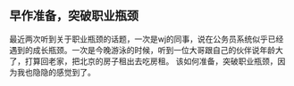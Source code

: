 ## 早作准备，突破职业瓶颈
最近两次听到关于职业瓶颈的话题，一次是wj的同事，说在公务员系统似乎已经遇到的成长瓶颈。一次是今晚游泳的时候，听到一位大哥跟自己的伙伴说年龄大了，打算回老家，把北京的房子租出去吃房租。
该如何准备，突破职业瓶颈，因为我也隐隐的感觉到了。